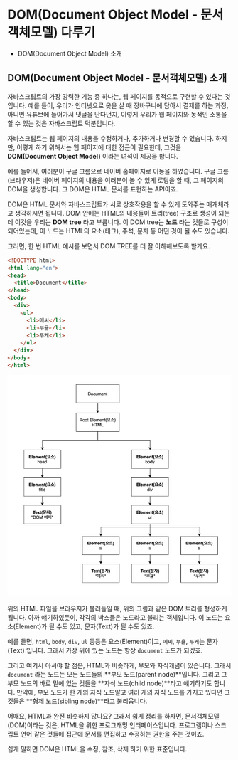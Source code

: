 # DOM(Document Object Model - 문서객체모델) 다루기

<!--

- What is DOM in relation to a webpage?

- What's the difference between a "node" and an "element"?

- How do you target nodes with "selectors"?

- What are the basic methods for finding/adding/removing and altering DOM nodes?

- What is the difference between a "nodelist" and an "array of nodes"?

- How do "events" and "listeners" work? What are three ways to use events in your code?

- How does "bubbling" work?

-->

- DOM(Document Object Model) 소개

## DOM(Document Object Model - 문서객체모델) 소개

자바스크립트의 가장 강력한 기능 중 하나는, 웹 페이지를 동적으로 구현할 수 있다는 것입니다. 예를 들어, 우리가 인터넷으로 옷을 살 때 장바구니에 담아서 결제를 하는 과정, 아니면 유튜브에 들어가서 댓글을 단다던지, 이렇게 우리가 웹 페이지와 동적인 소통을 할 수 있는 것은 자바스크립트 덕분입니다.

자바스크립트는 웹 페이지의 내용을 수정하거나, 추가하거나 변경할 수 있습니다. 하지만, 이렇게 하기 위해서는 웹 페이지에 대한 접근이 필요한데, 그것을 **DOM(Document Object Model)** 이라는 녀석이 제공을 합니다. 

예를 들어서, 여러분이 구글 크롬으로 네이버 홈페이지로 이동을 하였습니다. 구글 크롬(브라우저)은 네이버 페이지의 내용을 여러분이 볼 수 있게 로딩을 할 때, 그 페이지의 DOM을 생성합니다. 그 DOM은 HTML 문서를 표현하는 API이죠. 

DOM은 HTML 문서와 자바스크립트가 서로 상호작용을 할 수 있게 도와주는 매개체라고 생각하시면 됩니다. DOM 안에는 HTML의 내용들이 트리(tree) 구조로 생성이 되는데 이것을 우리는 **DOM tree** 라고 부릅니다. 이 DOM tree는 **노드** 라는 것들로 구성이 되어있는데, 이 노드는 HTML의 요소(태그), 주석, 문자 등 어떤 것이 될 수도 있습니다.

그러면, 한 번 HTML 예시를 보면서 DOM TREE를 더 잘 이해해보도록 할게요.

```html
<!DOCTYPE html>
<html lang="en">
<head> 
  <title>Document</title>
</head>
<body>
  <div>
    <ul>
      <li>메씨</li>
      <li>부욜</li>
      <li>푸케</li>
    </ul>
  </div>
</body>
</html>
```

![DOM 트리 예시](./img/DOM-Tree.png)

위의 HTML 파일을 브라우저가 불러들일 때, 위의 그림과 같은 DOM 트리를 형성하게 됩니다. 아까 얘기하였듯이, 각각의 박스들은 노드라고 불리는 객체입니다. 이 노드는 요소(Element)가 될 수도 있고, 문자(Text)가 될 수도 있죠. 

예를 들면, `html`, `body`, `div`, `ul` 등등은 요소(Element)이고, `메씨`, `부욜`, `푸케`는 문자(Text) 입니다. 그래서 가장 위에 있는 노드는 항상 `document` 노드가 되겠죠. 

그리고 여기서 아셔야 할 점은, HTML과 비슷하게, 부모와 자식개념이 있습니다. 그래서 `document` 라는 노드는 모든 노드들의 **부모 노드(parent node)**입니다. 그리고 그 부모 노드의 바로 밑에 있는 것들을 **자식 노드(child node)**라고 얘기하기도 합니다. 만약에, 부모 노드가 한 개의 자식 노드말고 여러 개의 자식 노드를 가지고 있다면 그것들은 **형제 노드(sibling node)**라고 불리웁니다.

어때요, HTML과 완전 비슷하지 않나요? 그래서 쉽게 정리를 하자면, 문서객체모델(DOM)이라는 것은, HTML을 위한 프로그래밍 인터페이스입니다. 프로그램이나 스크립트 언어 같은 것들에 접근에 문서를 편집하고 수정하는 권한을 주는 것이죠.

쉽게 말하면 DOM은 HTML을 수정, 참조, 삭제 하기 위한 표준입니다.


